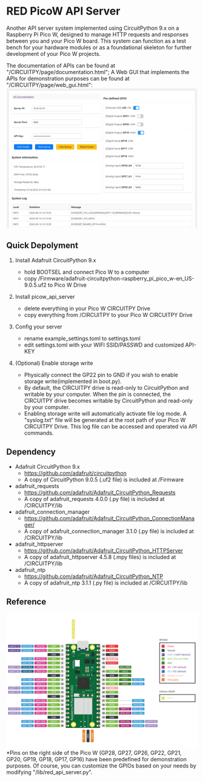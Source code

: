 # RED PicoW API Server
Another API server system implemented using CircuitPython 9.x on a Raspberry Pi Pico W, designed to manage HTTP requests and responses between you and your Pico W board. This system can function as a test bench for your hardware modules or as a foundational skeleton for further development of your Pico W projects.

The documentation of APIs can be found at "/CIRCUITPY/page/documentation.html"; A Web GUI that implements the APIs for demonstration purposes can be found at "/CIRCUITPY/page/web_gui.html":
![WEB GUI SCREENSHOT](./web_gui_screenshot.png)

## Quick Depolyment

1. Install Adafruit CircuitPython 9.x
    - hold BOOTSEL and connect Pico W to a computer
    - copy /Firmware/adafruit-circuitpython-raspberry_pi_pico_w-en_US-9.0.5.uf2 to Pico W Drive

2. Install picow_api_server
    - delete everything in your Pico W CIRCUITPY Drive
    - copy everything from /CIRCUITPY to your Pico W CIRCUITPY Drive

3. Config your server
    - rename example_settings.toml to settings.toml
    - edit settings.toml with your WIFI SSID/PASSWD and customized API-KEY

4. (Optional) Enable storage write
    - Physically connect the GP22 pin to GND if you wish to enable storage write(implemented in boot.py).
    - By default, the CIRCUITPY drive is read-only to CircuitPython and writable by your computer. When the pin is connected, the CIRCUITPY drive becomes writable by CircuitPython and read-only by your computer.
    - Enabling storage write will automatically activate file log mode. A "syslog.txt" file will be generated at the root path of your Pico W CIRCUITPY Drive. This log file can be accessed and operated via API commands.

## Dependency
- Adafruit CircuitPython 9.x
    - https://github.com/adafruit/circuitpython
    - A copy of CircuitPython 9.0.5 (.uf2 file) is included at /Firmware
- adafruit_requests
    - https://github.com/adafruit/Adafruit_CircuitPython_Requests
    - A copy of adafruit_requests 4.0.0 (.py file) is included at /CIRCUITPY/lib
- adafruit_connection_manager
    - https://github.com/adafruit/Adafruit_CircuitPython_ConnectionManager/
    - A copy of adafruit_connection_manager 3.1.0 (.py file) is included at /CIRCUITPY/lib
- adafruit_httpserver
    - https://github.com/adafruit/Adafruit_CircuitPython_HTTPServer
    - A copy of adafruit_httpserver 4.5.8 (.mpy files) is included at /CIRCUITPY/lib
- adafruit_ntp
    - https://github.com/adafruit/Adafruit_CircuitPython_NTP
    - A copy of adafruit_ntp 3.1.1 (.py file) is included at /CIRCUITPY/lib

## Reference
![Pico W Pinout](./picow-pinout.svg)
*Pins on the right side of the Pico W (GP28, GP27, GP26, GP22, GP21, GP20, GP19, GP18, GP17, GP16) have been predefined for demonstration purposes. Of course, you can customize the GPIOs based on your needs by modifying "/lib/red_api_server.py".
